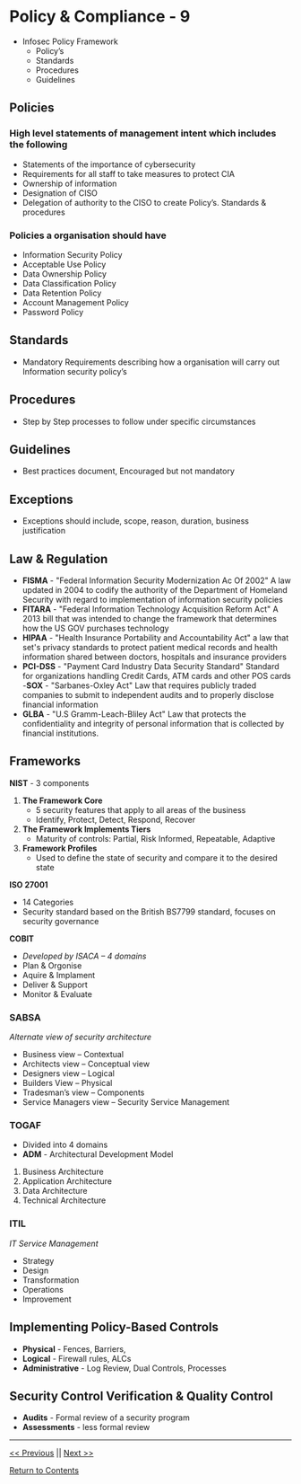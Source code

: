 # Policy & Compliance - 9

- Infosec Policy Framework
    - Policy’s
    - Standards
    - Procedures
    - Guidelines
    
## Policies

### High level statements of management intent which includes the following

 - Statements of the importance of cybersecurity 
 - Requirements for all staff to take measures to protect CIA
 - Ownership of information
 - Designation of CISO
 - Delegation of authority to the CISO to create Policy’s. Standards & procedures

### Policies a organisation should have

 - Information Security Policy
 - Acceptable Use Policy
 - Data Ownership Policy
 - Data Classification Policy
 - Data Retention Policy
 - Account Management Policy
 - Password Policy
 
## Standards 

-	Mandatory Requirements describing how a organisation will carry out Information security policy’s

## Procedures 

-	Step by Step processes to follow under specific circumstances 

## Guidelines

-	Best practices document, Encouraged but not mandatory 

## Exceptions

-	Exceptions should include, scope, reason, duration, business justification

## Law & Regulation

 - **FISMA** - "Federal Information Security Modernization Ac Of 2002" A law updated in 2004 to codify the authority of the Department of Homeland Security with regard to implementation of information security policies
 -	**FITARA** - "Federal Information Technology Acquisition Reform Act" A 2013 bill that was intended to change the framework that determines how the US GOV purchases technology
 - **HIPAA** - "Health Insurance Portability and Accountability Act" a law that set's privacy standards to protect patient medical records and health information shared between doctors, hospitals and insurance providers
 - **PCI-DSS** - "Payment Card Industry Data Security Standard" Standard for organizations handling Credit Cards, ATM cards and other POS cards
 -**SOX** - "Sarbanes-Oxley Act" Law that requires publicly traded companies to submit to independent audits and to properly disclose financial information
 - **GLBA** - "U.S Gramm-Leach-Bliley Act" Law that protects the confidentiality and integrity of personal information that is collected by financial institutions.

## Frameworks

**NIST** - 3 components  

1. **The Framework Core** 
    - 5 security features that apply to all areas of the business
    - Identify, Protect, Detect, Respond, Recover
2. **The Framework Implements Tiers**
    - Maturity of controls: Partial, Risk Informed, Repeatable, Adaptive
3. **Framework Profiles**
    - Used to define the state of security and compare it to the desired state
  
**ISO 27001**
 - 14 Categories
 - Security standard based on the British BS7799 standard, focuses on security governance
 
**COBIT**

-	*Developed by ISACA – 4 domains*
-	Plan & Orgonise
-	Aquire & Implament
-	Deliver & Support
- Monitor & Evaluate

### SABSA  

*Alternate view of security architecture* 
-	Business view – Contextual 
-	Architects view – Conceptual view
-	Designers view – Logical
-	Builders View – Physical
-	Tradesman’s view – Components
-	Service Managers view – Security Service Management

### TOGAF

-	Divided into 4 domains
-	**ADM** - Architectural Development Model
1.	Business Architecture
2.	Application Architecture
3.	Data Architecture
4.	Technical Architecture

### ITIL
*IT Service Management*  
-	Strategy
-	Design
-	Transformation 
-	Operations
-	Improvement 

## Implementing Policy-Based Controls

-	**Physical** - Fences, Barriers,
-	**Logical** - Firewall rules, ALCs
-	**Administrative**  - Log Review, Dual Controls, Processes

## Security Control Verification & Quality Control
-	**Audits** - Formal review of a security program
-	**Assessments** - less formal review

____________________

<a href="https://github.com/ReefMeeter/CySA/blob/master/08.%20Recovery%20%26%20Post-Incident%20Response.md"><< Previous</a> || <a href="https://github.com/ReefMeeter/CySA/blob/master/10.%20Defence%20in%20Depth%20Security%20Architecture.md">Next >></a>  


<a href="https://github.com/ReefMeeter/CySA/blob/master/README.md">Return to Contents</a>
